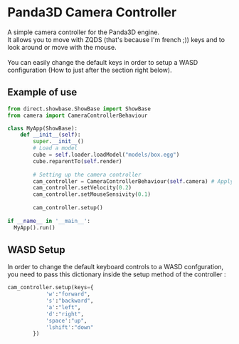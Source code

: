 # Panda3D Camera Controller
A simple camera controller for the Panda3D engine.</br>
It allows you to move with ZQDS (that's because I'm french ;)) keys and to look around or move with the mouse.</br></br>
You can easily change the default keys in order to setup a WASD configuration (How to just after the section right below).

## Example of use
```python
from direct.showbase.ShowBase import ShowBase
from camera import CameraControllerBehaviour

class MyApp(ShowBase):
    def __init__(self):
        super.__init__()
        # Load a model
        cube = self.loader.loadModel("models/box.egg")
        cube.reparentTo(self.render)
        
        # Setting up the camera controller
        cam_controller = CameraControllerBehaviour(self.camera) # Apply the behaviour to the showbase camera object
        cam_controller.setVelocity(0.2)
        cam_controller.setMouseSensivity(0.1)
        
        cam_controller.setup()
 
if __name__ in '__main__':
  MyApp().run()
```
## WASD Setup
In order to change the default keyboard controls to a WASD confguration, you need to pass this dictionary inside the setup method of the controller :
```python
cam_controller.setup(keys={
            'w':"forward",
            's':"backward",
            'a':"left",
            'd':"right",
            'space':"up",
            'lshift':"down"
        })
 ```
